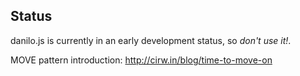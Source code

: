 ## Status ##
danilo.js is currently in an early development status, so *don't use it!*.

MOVE pattern introduction: http://cirw.in/blog/time-to-move-on